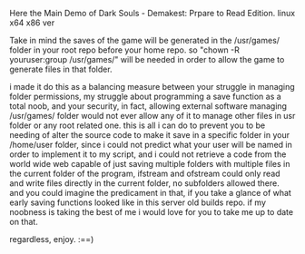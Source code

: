 Here the Main Demo of Dark Souls - Demakest: Prpare to Read Edition.
linux x64 x86 ver

Take in mind the saves of the game will be generated in the /usr/games/ folder
in your root repo before your home repo. so "chown -R youruser:group /usr/games/"
will be needed in order to allow the game to generate files in that folder.

i made it do this as a balancing measure between your struggle in managing
folder permissions, my struggle about programming a save function as a total noob,
and your security, in fact, allowing external software managing /usr/games/ folder
would not ever allow any of it to manage other files in usr folder or any root related one.
this is all i can do to prevent you to be needing of alter the source code to make it save
in a specific folder in your /home/user folder, since i could not predict what your
user will be named in order to implement it to my script, and i could not retrieve a
code from the world wide web capable of just saving multiple folders with multiple files
in the current folder of the program, ifstream and ofstream could only read and write
files directly in the current folder, no subfolders allowed there.
and you could imagine the predicament in that, if you take a glance of what early
saving functions looked like in this server old builds repo.
if my noobness is taking the best of me i would love for you to take me up to date on that.

regardless, enjoy. :==)
